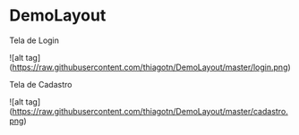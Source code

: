 # DemoLayout

Tela de Login

![alt tag] (https://raw.githubusercontent.com/thiagotn/DemoLayout/master/login.png)

Tela de Cadastro

![alt tag] (https://raw.githubusercontent.com/thiagotn/DemoLayout/master/cadastro.png)
